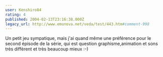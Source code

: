 ```yaml
---
user: Kenshiro84
rating: 4
published: 2004-02-13T23:16:38.000Z
legacy_url: http://www.emunova.net/veda/test/443.htm#comment-998
---
```

Un petit jeu sympatique, mais j'ai quand même une préférence pour le second épisode de la série, qui est question graphisme,animation et sons très différent et très beaucoup mieux :-)